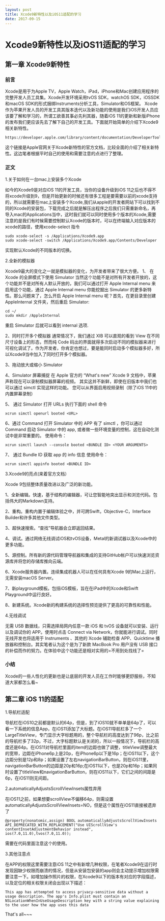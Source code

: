 ```yaml
---
layout: post
title: Xcode9新特性以及iOS11适配的学习
date: 2017-09-15
---
```


# Xcode9新特性以及iOS11适配的学习

## 第一章 Xcode9新特性
### 前言
   Xcode是用于为Apple TV，Apple Watch，iPad，iPhone和Mac创建应用程序的完整开发人员工具集。Xcode开发环境采用tvOS SDK，watchOS SDK，iOSSDK和macOS SDK的形式捆绑Instruments分析工具，Simulator和OS框架。
 Xcode作为苹果开发人员的开发工具其版本迭代以及新功能的使用是我们iOS开发人员应该要了解和学习的，所谓工欲善其事必先利其器，随着iOS 11的更新和新版iPhone的发布我们更应该先去了解下自己的开发工具。下面就开始简单的介绍下Xcode9相关新特性。

```
https://developer.apple.com/library/content/documentation/DeveloperTools/Conceptual/WhatsNewXcode/xcode_9/xcode_9.html
```
这个链接是Apple官网关于Xcode新特性的官方文档，比较全面的介绍了相关新特性。这边笔者根据平时自己的使用和需要注意的点进行了整理。
### 正文
1.关于如何在一台mac上安装多个Xcode

如今的Xcode9是对应iOS 11的开发工具，当你的设备升级到iOS 11之后也不得不将xcode升级到9，但是开始更新的时候还有很多工程是要需要以前的xcode支持的，所以就需要在mac上安装多个Xcode,我们从apple的开发者网站下可以找到不同的Xcode的安装包，下载完成之后就是解压出程序之后我们只需重新命名，再导入mac的Applications当中，这时我们就可以同时使用多个版本的Xcode,需要注意的是我们有时候需要控制默认Xcode的版本时，可以在终端输入对应版本的xcode的路径，使用xcode-select 指令

```
sudo xcode-select -s /Applications/Xcode9.app
sudo xcode-select -switch /Applications/Xcode9.app/Contents/Developer
```
实现默认Xcode的不同版本的切换。

2.全新的模拟器

Xcode9最大的变化之一就是模拟器的变化，为开发者带来了很大方便。
1、 在 Xcode 的全屏模式下使用 Simulator
当然这个功能不是对所有开发者开放的，这个功能并不是对所有人默认开放的，我们可以通过打开 Apple Internal menu 来启用这个功能，通过 Apple Internal menu 你能挖掘出 Simulator 的更多新特性。那么问题来了，怎么开启 Apple Internal menu 呢？首先，在更目录里创建 AppleInternal 文件夹，然后重启 Simulator:

```
cd ~/
sudo mkdir /AppleInternal
```
重启 Simulator 后就可以看到 internal 选项.

2、同时打开多个模拟器
通常情况下，我们通过 XIB 可以直观的看到 View 在不同尺寸设备上的形态，然而纯 Code 码出的界面就得多次启动不同的模拟器来进行可视化调试了。作为开发者，你肯定也想过，要是能同时启动多个模拟器多好，所以Xcode9当中加入了同时打开多个模拟器。

3、拖动放大或缩小 Simulator


4、Simulator 屏幕捕捉
在 Apple 官方的 “What's new” Xcode 9 文档中，苹果声称现在可以录制模拟器屏幕的视频。 其实这并不新鲜，即使在旧版本中我们也可以通过 simctl 实现这样的功能。 您可以从界面启用视频录制（除了iOS 11中的内置屏幕录制）

5、 通过 Simulator 打开 URLs
执行下面的 shell 命令

```
xcrun simctl openurl booted <URL>
```

6、通过 Command 打开 Simulator 中的 APP
有了 simctl ，你可以通过 Command 启动 Simulator 中的 app, 或者做一些环境变量的控制，这在自动化测试中是非常重要的。
使用命令：

```
xcrun simctl launch --console booted <BUNDLE ID> <YOUR ARGUMENTS>
```

7、 通过 Bundle ID 获取 app 的 info 信息
使用命令：

```
xcrun simctl appinfo booted <BUNDLE ID>
```

3.Xcode9的亮点(来着官方文档）

Xcode 9包括整体质量改进以及广泛的新功能。

1、全新编辑。快速，基于结构的编辑器，可让您智能地突出显示和浏览代码。包括伟大的Markdown支持。

2、重构。重构内置于编辑体验之中，并可跨Swift，Objective-C，Interface Builder和许多其他文件类型。

3、超快速搜索。“查找”导航器会立即返回结果。

4、调试。通过网络无线调试iOS和tvOS设备，Metal的新调试器以及Xcode中的更多功能。

5、源控制。所有新的源代码管理导航器和集成的支持GitHub帐户可以快速浏览资源库并将您的存储库推向云端。

6、Xcode服务器内置。连续集成机器人可以在任何具有Xcode 9的Mac上运行，无需安装macOS Server。

7、新playground模板。包括iOS模板，旨在在iPad中的Xcode和Swift Playground中运行良好。

8、新建系统。Xcode新的构建系统的选择性预览提供了更高的可靠性和性能。

4.无线调试

无需 USB 数据线，只需选择局网内任意一款 iOS 和 tvOS 设备就可以安装、运行以及调试你的 APP。使用时点击 Connect via Network，你就能进行调试。同时无线开发也将适用于 Instruments 、其他的 Xcode 辅助检查 APP、Quicktime 播放器和控制台。其实笔者认为这个是为了新款 MacBook Pro 用户没有 USB 接口的补偿而作的努力。在体验中这个功能还是相对实用的=不用到处找线了=

### 小结
Xcode的一些人性化的更新也是让底层的开发人员在工作时能够更舒服些，不知道大家都怎么看~

## 第二章 iOS 11的适配
1.导航栏适配

导航栏在iOS10之前都是默认的64p，但是，到了iOS10就不单单是64p了，可以看一下系统的信息App，在iOS11添加了大标题。在iOS11导航栏多了一个LargeTitleView，专门显示大字标题用的，整个导航栏的高度达到了96p，比之前的导航栏多了32p，不过，大字标题默认是关闭的，所以一般情况下，导航栏的高度还是64p。在iOS11对导航栏里面的item的边距也做了调整，titleView调整最大的宽带，边距在iPhone6p上是20p，在iPhone6p以下是16p；在iOS11以下，这个边距分别是12p和8p；如果设置了左右navigationBarButton，则在iOS11里，navigationBarButton的边距是20p和16p;在iOS11以下，也是20p和16p；如果同时设置了titleView和navigationBarButton，则在iOS11以下，它们之间的间距是6p，在iOS11则无间距。

2.automaticallyAdjustsScrollViewInsets属性弃用

在iOS11之前，如果想要scrollView不偏移64p，则需设置automaticallyAdjustsScrollViewInsets=NO，但是这个属性在iOS11直接被遗弃了

```
@property(nonatomic,assign) BOOL automaticallyAdjustsScrollViewInsets
API_DEPRECATED_WITH_REPLACEMENT("Use UIScrollView's contentInsetAdjustmentBehavior instead", ios(7.0,11.0),tvos(7.0,11.0));
```

需要在代码里面注意这个的使用。

3.其他注意点

在APP的权限这里需要注意iOS 11之中有新增几种权限，在笔者Xcode9在运行时发现因缺少权限而崩溃的情况，但是从安装包安装的app则会主动提示增加权限需要注意一下。如增加操作照片的权限，在Xcode9以下的版本有对应的字段描述，以及定位的相关权限关闭会出现以下描述：

```
This app has attempted to access privacy-sensitive data without a usage description. The app's Info.plist must contain an NSLocationWhenInUseUsageDescription key with a string value explaining to the user how the app uses this data
```

That's all~~~




